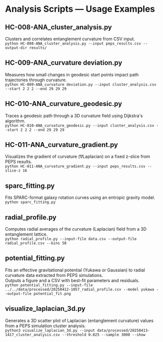 # Analysis Scripts — Usage Examples

## HC-008-ANA_cluster_analysis.py
Clusters and correlates entanglement curvature from CSV input.  
`python HC-008-ANA_cluster_analysis.py --input peps_results.csv --output-dir results/`

## HC-009-ANA_curvature deviation.py  
Measures how small changes in geodesic start points impact path trajectories through curvature.  
`python HC-009-ANA_curvature deviation.py --input cluster_analysis.csv --start 2 2 2 --end 29 29 29`

## HC-010-ANA_curvature_geodesic.py  
Traces a geodesic path through a 3D curvature field using Dijkstra's algorithm.  
`python HC-010-ANA_curvature_geodesic.py --input cluster_analysis.csv --start 2 2 2 --end 29 29 29`

## HC-011-ANA_curvature_gradient.py
Visualizes the gradient of curvature (∇Laplacian) on a fixed z-slice from PEPS results.  
`python HC-011-ANA_curvature_gradient.py --input peps_results.csv --slice-z 16`

## sparc_fitting.py  
Fits SPARC-format galaxy rotation curves using an entropic gravity model.  
`python sparc_fitting.py`

## radial_profile.py  
Computes radial averages of the curvature (Laplacian) field from a 3D entanglement lattice.  
`python radial_profile.py --input-file data.csv --output-file radial_profile.csv --bins 50`

## potential_fitting.py  
Fits an effective gravitational potential (Yukawa or Gaussian) to radial curvature data extracted from PEPS simulations.  
Outputs a figure and a CSV with best-fit parameters and residuals.  
`python potential_fitting.py --input-file ../../data/processed/20250412-1057_radial_profile.csv --model yukawa --output-file potential_fit.png`

## visualize_laplacian_3d.py  
Generates a 3D scatter plot of Laplacian (entanglement curvature) values from a PEPS simulation cluster analysis.  
`python3 visualize_laplacian_3d.py --input data/processed/20250413-1417_cluster_analysis.csv --threshold 0.025 --sample 3000 --show`
